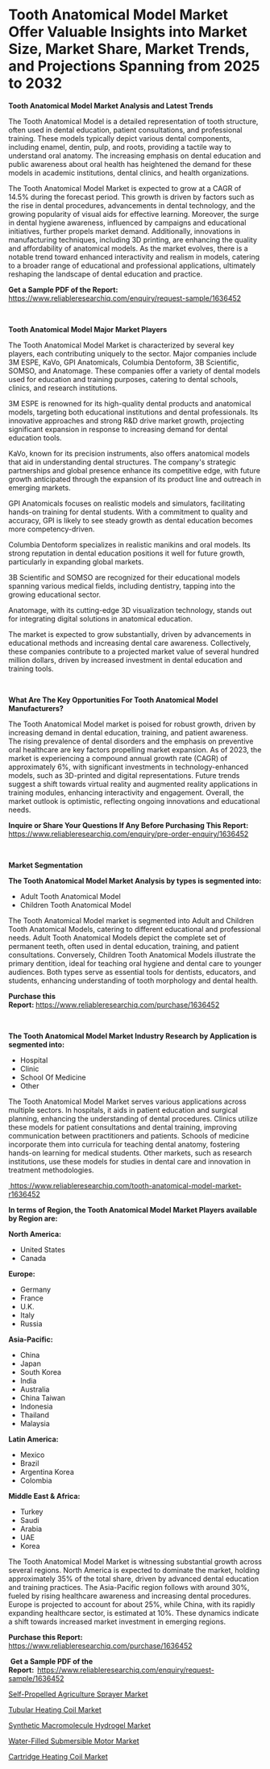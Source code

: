 <p><h1>Tooth Anatomical Model Market Offer Valuable Insights into Market Size, Market Share, Market Trends, and Projections Spanning from 2025 to 2032</h1></p><p><strong>Tooth Anatomical Model Market Analysis and Latest Trends</strong></p>
<p><p>The Tooth Anatomical Model is a detailed representation of tooth structure, often used in dental education, patient consultations, and professional training. These models typically depict various dental components, including enamel, dentin, pulp, and roots, providing a tactile way to understand oral anatomy. The increasing emphasis on dental education and public awareness about oral health has heightened the demand for these models in academic institutions, dental clinics, and health organizations.</p><p>The Tooth Anatomical Model Market is expected to grow at a CAGR of 14.5% during the forecast period. This growth is driven by factors such as the rise in dental procedures, advancements in dental technology, and the growing popularity of visual aids for effective learning. Moreover, the surge in dental hygiene awareness, influenced by campaigns and educational initiatives, further propels market demand. Additionally, innovations in manufacturing techniques, including 3D printing, are enhancing the quality and affordability of anatomical models. As the market evolves, there is a notable trend toward enhanced interactivity and realism in models, catering to a broader range of educational and professional applications, ultimately reshaping the landscape of dental education and practice.</p></p>
<p><strong>Get a Sample PDF of the Report:&nbsp;</strong> <a href="https://www.reliableresearchiq.com/enquiry/request-sample/1636452?utm_campaign=1842&utm_medium=2&utm_source=Github&utm_content=ia&utm_term=23032025&utm_id=tooth-anatomical-model">https://www.reliableresearchiq.com/enquiry/request-sample/1636452</a></p>
<p>&nbsp;</p>
<p><strong>Tooth Anatomical Model Major Market Players</strong></p>
<p><p>The Tooth Anatomical Model Market is characterized by several key players, each contributing uniquely to the sector. Major companies include 3M ESPE, KaVo, GPI Anatomicals, Columbia Dentoform, 3B Scientific, SOMSO, and Anatomage. These companies offer a variety of dental models used for education and training purposes, catering to dental schools, clinics, and research institutions.</p><p>3M ESPE is renowned for its high-quality dental products and anatomical models, targeting both educational institutions and dental professionals. Its innovative approaches and strong R&D drive market growth, projecting significant expansion in response to increasing demand for dental education tools.</p><p>KaVo, known for its precision instruments, also offers anatomical models that aid in understanding dental structures. The company's strategic partnerships and global presence enhance its competitive edge, with future growth anticipated through the expansion of its product line and outreach in emerging markets.</p><p>GPI Anatomicals focuses on realistic models and simulators, facilitating hands-on training for dental students. With a commitment to quality and accuracy, GPI is likely to see steady growth as dental education becomes more competency-driven.</p><p>Columbia Dentoform specializes in realistic manikins and oral models. Its strong reputation in dental education positions it well for future growth, particularly in expanding global markets.</p><p>3B Scientific and SOMSO are recognized for their educational models spanning various medical fields, including dentistry, tapping into the growing educational sector.</p><p>Anatomage, with its cutting-edge 3D visualization technology, stands out for integrating digital solutions in anatomical education.</p><p>The market is expected to grow substantially, driven by advancements in educational methods and increasing dental care awareness. Collectively, these companies contribute to a projected market value of several hundred million dollars, driven by increased investment in dental education and training tools.</p></p>
<p>&nbsp;</p>
<p><strong>What Are The Key Opportunities For Tooth Anatomical Model Manufacturers?</strong></p>
<p><p>The Tooth Anatomical Model market is poised for robust growth, driven by increasing demand in dental education, training, and patient awareness. The rising prevalence of dental disorders and the emphasis on preventive oral healthcare are key factors propelling market expansion. As of 2023, the market is experiencing a compound annual growth rate (CAGR) of approximately 6%, with significant investments in technology-enhanced models, such as 3D-printed and digital representations. Future trends suggest a shift towards virtual reality and augmented reality applications in training modules, enhancing interactivity and engagement. Overall, the market outlook is optimistic, reflecting ongoing innovations and educational needs.</p></p>
<p><strong>Inquire or Share Your Questions If Any Before Purchasing This Report:</strong> <a href="https://www.reliableresearchiq.com/enquiry/pre-order-enquiry/1636452?utm_campaign=1842&utm_medium=2&utm_source=Github&utm_content=ia&utm_term=23032025&utm_id=tooth-anatomical-model">https://www.reliableresearchiq.com/enquiry/pre-order-enquiry/1636452</a></p>
<p>&nbsp;</p>
<p><strong>Market Segmentation</strong></p>
<p><strong>The Tooth Anatomical Model Market Analysis by types is segmented into:</strong></p>
<p><ul><li>Adult Tooth Anatomical Model</li><li>Children Tooth Anatomical Model</li></ul></p>
<p><p>The Tooth Anatomical Model market is segmented into Adult and Children Tooth Anatomical Models, catering to different educational and professional needs. Adult Tooth Anatomical Models depict the complete set of permanent teeth, often used in dental education, training, and patient consultations. Conversely, Children Tooth Anatomical Models illustrate the primary dentition, ideal for teaching oral hygiene and dental care to younger audiences. Both types serve as essential tools for dentists, educators, and students, enhancing understanding of tooth morphology and dental health.</p></p>
<p><strong>Purchase this Report:&nbsp;</strong><a href="https://www.reliableresearchiq.com/purchase/1636452?utm_campaign=1842&utm_medium=2&utm_source=Github&utm_content=ia&utm_term=23032025&utm_id=tooth-anatomical-model">https://www.reliableresearchiq.com/purchase/1636452</a></p>
<p>&nbsp;</p>
<p><strong>The Tooth Anatomical Model Market Industry Research by Application is segmented into:</strong></p>
<p><ul><li>Hospital</li><li>Clinic</li><li>School Of Medicine</li><li>Other</li></ul></p>
<p><p>The Tooth Anatomical Model Market serves various applications across multiple sectors. In hospitals, it aids in patient education and surgical planning, enhancing the understanding of dental procedures. Clinics utilize these models for patient consultations and dental training, improving communication between practitioners and patients. Schools of medicine incorporate them into curricula for teaching dental anatomy, fostering hands-on learning for medical students. Other markets, such as research institutions, use these models for studies in dental care and innovation in treatment methodologies.</p></p>
<p><a href="https://www.reliableresearchiq.com/tooth-anatomical-model-market-r1636452?utm_campaign=1842&utm_medium=2&utm_source=Github&utm_content=ia&utm_term=23032025&utm_id=tooth-anatomical-model">&nbsp;https://www.reliableresearchiq.com/tooth-anatomical-model-market-r1636452</a></p>
<p><strong>In terms of Region, the Tooth Anatomical Model Market Players available by Region are:</strong></p>
<p>
    <p> <strong> North America: </strong>
        <ul>
            <li>United States</li>
            <li>Canada</li>
        </ul>
        </p> 
    <p> <strong> Europe: </strong>
        <ul>
            <li>Germany</li>
            <li>France</li>
            <li>U.K.</li>
            <li>Italy</li>
            <li>Russia</li>
        </ul>
        </p> 
    <p> <strong> Asia-Pacific: </strong>
        <ul>
            <li>China</li>
            <li>Japan</li>
            <li>South Korea</li>
            <li>India</li>
            <li>Australia</li>
            <li>China Taiwan</li>
            <li>Indonesia</li>
            <li>Thailand</li>
            <li>Malaysia</li>
        </ul>
        </p> 
    <p> <strong> Latin America: </strong>
        <ul>
            <li>Mexico</li>
            <li>Brazil</li>
            <li>Argentina Korea</li>
            <li>Colombia</li>
        </ul>
        </p> 
    <p> <strong> Middle East & Africa: </strong>
        <ul>
            <li>Turkey</li>
            <li>Saudi</li>
            <li>Arabia</li>
            <li>UAE</li>
            <li>Korea</li>
        </ul>
    </p>
    </p>
<p><p>The Tooth Anatomical Model Market is witnessing substantial growth across several regions. North America is expected to dominate the market, holding approximately 35% of the total share, driven by advanced dental education and training practices. The Asia-Pacific region follows with around 30%, fueled by rising healthcare awareness and increasing dental procedures. Europe is projected to account for about 25%, while China, with its rapidly expanding healthcare sector, is estimated at 10%. These dynamics indicate a shift towards increased market investment in emerging regions.</p></p>
<p><strong>Purchase this Report: </strong><a href="https://www.reliableresearchiq.com/purchase/1636452?utm_campaign=1842&utm_medium=2&utm_source=Github&utm_content=ia&utm_term=23032025&utm_id=tooth-anatomical-model">https://www.reliableresearchiq.com/purchase/1636452</a></p>
<p>&nbsp;<strong>Get a Sample PDF of the Report:&nbsp;&nbsp;</strong><a href="https://www.reliableresearchiq.com/enquiry/request-sample/1636452?utm_campaign=1842&utm_medium=2&utm_source=Github&utm_content=ia&utm_term=23032025&utm_id=tooth-anatomical-model">https://www.reliableresearchiq.com/enquiry/request-sample/1636452</a></p>
<p><strong></strong></p>
<p><p><a href="https://github.com/sternymkere4/Market-Research-Report-List-1/blob/main/self-propelled-agriculture-sprayer-market.md?utm_campaign=1842&utm_medium=2&utm_source=Github&utm_content=ia&utm_term=23032025&utm_id=tooth-anatomical-model">Self-Propelled Agriculture Sprayer Market</a></p><p><a href="https://github.com/bauldlimle6h/Market-Research-Report-List-1/blob/main/tubular-heating-coil-market.md?utm_campaign=1842&utm_medium=2&utm_source=Github&utm_content=ia&utm_term=23032025&utm_id=tooth-anatomical-model">Tubular Heating Coil Market</a></p><p><a href="https://github.com/shimweummul/Market-Research-Report-List-1/blob/main/synthetic-macromolecule-hydrogel-market.md?utm_campaign=1842&utm_medium=2&utm_source=Github&utm_content=ia&utm_term=23032025&utm_id=tooth-anatomical-model">Synthetic Macromolecule Hydrogel Market</a></p><p><a href="https://github.com/snaikraso/Market-Research-Report-List-1/blob/main/water-filled-submersible-motor-market.md?utm_campaign=1842&utm_medium=2&utm_source=Github&utm_content=ia&utm_term=23032025&utm_id=tooth-anatomical-model">Water-Filled Submersible Motor Market</a></p><p><a href="https://github.com/buseknoden2b/Market-Research-Report-List-1/blob/main/cartridge-heating-coil-market.md?utm_campaign=1842&utm_medium=2&utm_source=Github&utm_content=ia&utm_term=23032025&utm_id=tooth-anatomical-model">Cartridge Heating Coil Market</a></p></p>